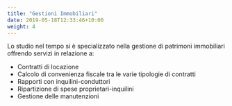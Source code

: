 ```yaml
---
title: "Gestioni Immobiliari"
date: 2019-05-18T12:33:46+10:00
weight: 4
---
```


 

Lo studio nel tempo si è specializzato nella gestione di patrimoni immobiliari offrendo servizi in relazione a:

* Contratti di locazione
* Calcolo di convenienza fiscale tra le varie tipologie di contratti
* Rapporti con inquilini-conduttori
* Ripartizione di spese proprietari-inquilini
* Gestione delle manutenzioni
